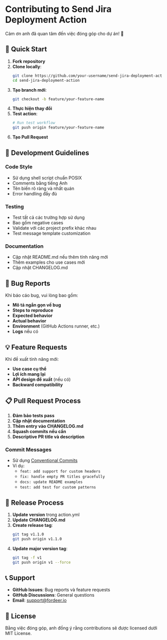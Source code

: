 # Contributing to Send Jira Deployment Action

Cảm ơn anh đã quan tâm đến việc đóng góp cho dự án! 🎉

## 🚀 Quick Start

1. **Fork repository**
2. **Clone locally**:
   ```bash
   git clone https://github.com/your-username/send-jira-deployment-action.git
   cd send-jira-deployment-action
   ```
3. **Tạo branch mới**:
   ```bash
   git checkout -b feature/your-feature-name
   ```
4. **Thực hiện thay đổi**
5. **Test action**:
   ```bash
   # Run test workflow
   git push origin feature/your-feature-name
   ```
6. **Tạo Pull Request**

## 🔧 Development Guidelines

### Code Style
- Sử dụng shell script chuẩn POSIX
- Comments bằng tiếng Anh
- Tên biến rõ ràng và nhất quán
- Error handling đầy đủ

### Testing
- Test tất cả các trường hợp sử dụng
- Bao gồm negative cases
- Validate với các project prefix khác nhau
- Test message template customization

### Documentation
- Cập nhật README.md nếu thêm tính năng mới
- Thêm examples cho use cases mới
- Cập nhật CHANGELOG.md

## 🐛 Bug Reports

Khi báo cáo bug, vui lòng bao gồm:
- **Mô tả ngắn gọn về bug**
- **Steps to reproduce**
- **Expected behavior**
- **Actual behavior**
- **Environment** (GitHub Actions runner, etc.)
- **Logs** nếu có

## 💡 Feature Requests

Khi đề xuất tính năng mới:
- **Use case cụ thể**
- **Lợi ích mang lại**
- **API design đề xuất** (nếu có)
- **Backward compatibility**

## 📋 Pull Request Process

1. **Đảm bảo tests pass**
2. **Cập nhật documentation**
3. **Thêm entry vào CHANGELOG.md**
4. **Squash commits nếu cần**
5. **Descriptive PR title và description**

### Commit Messages
- Sử dụng [Conventional Commits](https://conventionalcommits.org/)
- Ví dụ:
  - `feat: add support for custom headers`
  - `fix: handle empty PR titles gracefully`
  - `docs: update README examples`
  - `test: add test for custom patterns`

## 🔄 Release Process

1. **Update version** trong action.yml
2. **Update CHANGELOG.md**
3. **Create release tag**:
   ```bash
   git tag v1.1.0
   git push origin v1.1.0
   ```
4. **Update major version tag**:
   ```bash
   git tag -f v1
   git push origin v1 --force
   ```

## 📞 Support

- **GitHub Issues**: Bug reports và feature requests
- **GitHub Discussions**: General questions
- **Email**: [support@fordeer.io](mailto:support@fordeer.io)

## 📄 License

Bằng việc đóng góp, anh đồng ý rằng contributions sẽ được licensed dưới MIT License.